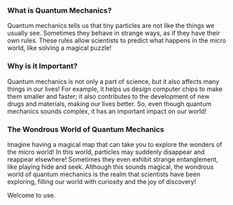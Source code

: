 ### What is Quantum Mechanics?

Quantum mechanics tells us that tiny particles are not like the things we usually see. Sometimes they behave in strange ways, as if they have their own rules. These rules allow scientists to predict what happens in the micro world, like solving a magical puzzle!

### Why is it Important?

Quantum mechanics is not only a part of science, but it also affects many things in our lives! For example, it helps us design computer chips to make them smaller and faster; it also contributes to the development of new drugs and materials, making our lives better. So, even though quantum mechanics sounds complex, it has an important impact on our world!

### The Wondrous World of Quantum Mechanics

Imagine having a magical map that can take you to explore the wonders of the micro world! In this world, particles may suddenly disappear and reappear elsewhere! Sometimes they even exhibit strange entanglement, like playing hide and seek. Although this sounds magical, the wondrous world of quantum mechanics is the realm that scientists have been exploring, filling our world with curiosity and the joy of discovery!

Welcome to use.
